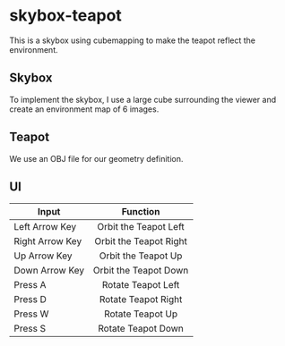 # skybox-teapot
This is a skybox using cubemapping to make the teapot reflect the environment. 

## Skybox
To implement the skybox, I use a large cube surrounding the viewer and create an environment map of 6 images. 

## Teapot 
We use an OBJ file for our geometry definition. 

## UI
| Input        | Function        
| ------------- |:-------------:| 
| Left Arrow Key | Orbit the Teapot Left    |  
| Right Arrow Key | Orbit the Teapot Right    | 
| Up Arrow Key | Orbit the Teapot Up    | 
| Down Arrow Key | Orbit the Teapot Down    | 
| Press A | Rotate Teapot Left    | 
| Press D  | Rotate Teapot Right    | 
| Press W  | Rotate Teapot Up   |
| Press S  | Rotate Teapot Down    |
